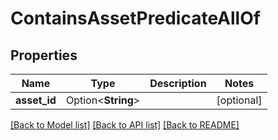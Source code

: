 # ContainsAssetPredicateAllOf

## Properties

Name | Type | Description | Notes
------------ | ------------- | ------------- | -------------
**asset_id** | Option<**String**> |  | [optional]

[[Back to Model list]](../README.md#documentation-for-models) [[Back to API list]](../README.md#documentation-for-api-endpoints) [[Back to README]](../README.md)



